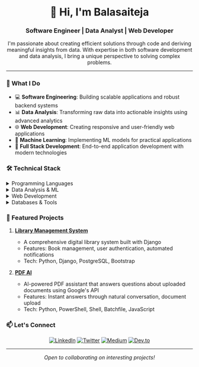 <div align="center">
  <h1>👋 Hi, I'm Balasaiteja</h1>
  <h3>Software Engineer | Data Analyst | Web Developer</h3>
</div>

<div align="center">
  <p>I'm passionate about creating efficient solutions through code and deriving meaningful insights from data. With expertise in both software development and data analysis, I bring a unique perspective to solving complex problems.</p>
</div>

---

### 🚀 What I Do

- 💻 **Software Engineering**: Building scalable applications and robust backend systems
- 📊 **Data Analysis**: Transforming raw data into actionable insights using advanced analytics
- 🌐 **Web Development**: Creating responsive and user-friendly web applications
- 🤖 **Machine Learning**: Implementing ML models for practical applications
- 📱 **Full Stack Development**: End-to-end application development with modern technologies

### 🛠️ Technical Stack

<details>
<summary>Programming Languages</summary>

- ![Python](https://img.shields.io/badge/Python-3776AB?style=flat&logo=python&logoColor=white)
- ![JavaScript](https://img.shields.io/badge/JavaScript-F7DF1E?style=flat&logo=javascript&logoColor=black)
- ![TypeScript](https://img.shields.io/badge/TypeScript-007ACC?style=flat&logo=typescript&logoColor=white)
- ![Java](https://img.shields.io/badge/Java-ED8B00?style=flat&logo=openjdk&logoColor=white)
- ![C++](https://img.shields.io/badge/C++-00599C?style=flat&logo=c%2B%2B&logoColor=white)
</details>

<details>
<summary>Data Analysis & ML</summary>

- ![Pandas](https://img.shields.io/badge/Pandas-150458?style=flat&logo=pandas&logoColor=white)
- ![Scikit Learn](https://img.shields.io/badge/Scikit_Learn-F7931E?style=flat&logo=scikit-learn&logoColor=white)
- ![PyTorch](https://img.shields.io/badge/PyTorch-EE4C2C?style=flat&logo=pytorch&logoColor=white)
- ![OpenCV](https://img.shields.io/badge/OpenCV-5C3EE8?style=flat&logo=opencv&logoColor=white)
- ![Hadoop](https://img.shields.io/badge/Hadoop-66CCFF?style=flat&logo=apache-hadoop&logoColor=black)
</details>

<details>
<summary>Web Development</summary>

- ![React](https://img.shields.io/badge/React-20232A?style=flat&logo=react&logoColor=61DAFB)
- ![Node.js](https://img.shields.io/badge/Node.js-339933?style=flat&logo=node.js&logoColor=white)
- ![Django](https://img.shields.io/badge/Django-092E20?style=flat&logo=django&logoColor=white)
- ![Flask](https://img.shields.io/badge/Flask-000000?style=flat&logo=flask&logoColor=white)
- ![HTML5](https://img.shields.io/badge/HTML5-E34F26?style=flat&logo=html5&logoColor=white)
- ![CSS3](https://img.shields.io/badge/CSS3-1572B6?style=flat&logo=css3&logoColor=white)
- ![Bootstrap](https://img.shields.io/badge/Bootstrap-7952B3?style=flat&logo=bootstrap&logoColor=white)
- ![Tailwind](https://img.shields.io/badge/Tailwind-38B2AC?style=flat&logo=tailwind-css&logoColor=white)
</details>

<details>
<summary>Databases & Tools</summary>

- ![MongoDB](https://img.shields.io/badge/MongoDB-47A248?style=flat&logo=mongodb&logoColor=white)
- ![PostgreSQL](https://img.shields.io/badge/PostgreSQL-316192?style=flat&logo=postgresql&logoColor=white)
- ![Git](https://img.shields.io/badge/Git-F05032?style=flat&logo=git&logoColor=white)
- ![Postman](https://img.shields.io/badge/Postman-FF6C37?style=flat&logo=postman&logoColor=white)
- ![Linux](https://img.shields.io/badge/Linux-FCC624?style=flat&logo=linux&logoColor=black)
</details>

### 🎯 Featured Projects

1. **[Library Management System](https://github.com/BalasaitejaG/Libo.git)**
   - A comprehensive digital library system built with Django
   - Features: Book management, user authentication, automated notifications
   - Tech: Python, Django, PostgreSQL, Bootstrap

2. **[PDF AI](https://github.com/BalasaitejaG/Pdf_AI)**
   - AI-powered PDF assistant that answers questions about uploaded documents using Google's API
   - Features: Instant answers through natural conversation, document upload
   - Tech: Python, PowerShell, Shell, Batchfile, JavaScript

### 📫 Let's Connect

<div align="center">
  
[![LinkedIn](https://img.shields.io/badge/LinkedIn-0077B5?style=for-the-badge&logo=linkedin&logoColor=white)](https://www.linkedin.com/in/balasaitejag/)
[![Twitter](https://img.shields.io/badge/Twitter-1DA1F2?style=for-the-badge&logo=twitter&logoColor=white)](https://twitter.com/ganesu_)
[![Medium](https://img.shields.io/badge/Medium-12100E?style=for-the-badge&logo=medium&logoColor=white)](https://medium.com/@balasaiteja17)
[![Dev.to](https://img.shields.io/badge/dev.to-0A0A0A?style=for-the-badge&logo=dev.to&logoColor=white)](https://dev.to/balasaiteja_g)

</div>

---

<div align="center">
  <i>Open to collaborating on interesting projects!</i>
</div>
